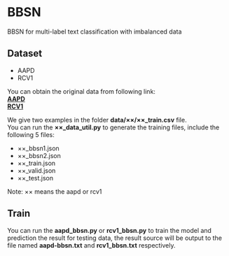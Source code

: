 # BBSN
BBSN for multi-label text classification with imbalanced data

## Dataset

+ AAPD
+ RCV1

You can obtain the original data from following link:  
[**AAPD**](https://github.com/EMNLP2019LSAN/LSAN)  
[**RCV1**](http://www.ai.mit.edu/projects/jmlr/papers/volume5/lewis04a/lyrl2004_rcv1v2_README.htm)

We give two examples in the folder **data/××/××_train.csv** file.  
You can run the **××_data_util.py** to generate the training files, include the following 5 files:  
+ ××_bbsn1.json
+ ××_bbsn2.json
+ ××_train.json
+ ××_valid.json 
+ ××_test.json  

Note: ×× means the aapd or rcv1

## Train
You can run the **aapd_bbsn.py**  or **rcv1_bbsn.py** to train the model and prediction the result for testing data, the result source will be output to the file named **aapd-bbsn.txt** and **rcv1_bbsn.txt** respectively.
